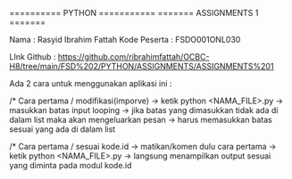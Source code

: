 ========== PYTHON ===========
======= ASSIGNMENTS 1 =======

Nama            : Rasyid Ibrahim Fattah
Kode Peserta    : FSDO001ONL030

LInk Github : https://github.com/ribrahimfattah/OCBC-H8/tree/main/FSD%202/PYTHON/ASSIGNMENTS/ASSIGNMENTS%201

Ada 2 cara untuk menggunakan aplikasi ini :

/* Cara pertama / modifikasi(imporve)
    -> ketik python <NAMA_FILE>.py
    -> masukkan batas input looping
    -> jika batas yang dimasukkan tidak ada di dalam list maka akan mengeluarkan pesan
    -> harus memasukkan batas sesuai yang ada di dalam list

/* Cara pertama / sesuai kode.id
    -> matikan/komen dulu cara pertama
    -> ketik python <NAMA_FILE>.py
    -> langsung menampilkan output sesuai yang diminta pada modul kode.id